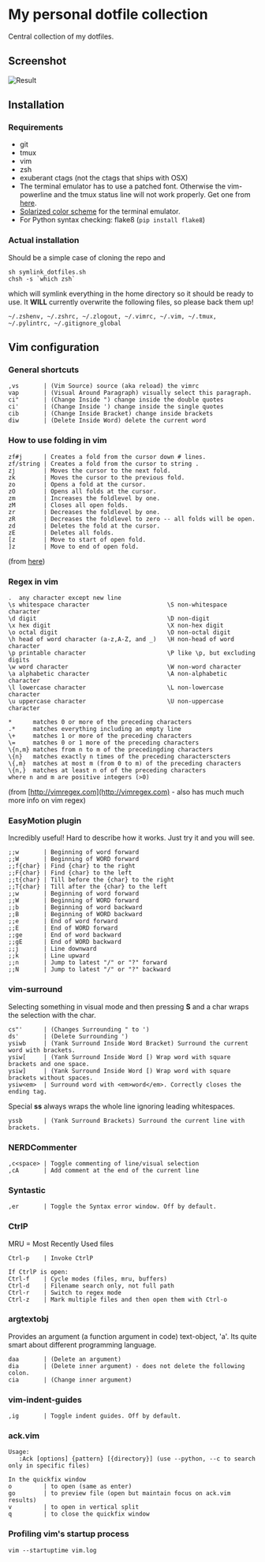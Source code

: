 # My personal dotfile collection

Central collection of my dotfiles.

## Screenshot
![Result](http://i.imgur.com/cyqvg.png)

## Installation
### Requirements
* git
* tmux
* vim
* zsh
* exuberant ctags (not the ctags that ships with OSX)
* The terminal emulator has to use a patched font. Otherwise the vim-powerline and the tmux status line will not work properly. Get one from [here](https://github.com/Lokaltog/vim-powerline/wiki/Patched-fonts).
* [Solarized color scheme](http://ethanschoonover.com/solarized) for the terminal emulator.
* For Python syntax checking: flake8 (`pip install flake8`)

### Actual installation

Should be a simple case of cloning the repo and

    sh symlink_dotfiles.sh
    chsh -s `which zsh`

which will symlink everything in the home directory so it should be ready to use. It __WILL__ currently overwrite the following files, so please back them up!

    ~/.zshenv, ~/.zshrc, ~/.zlogout, ~/.vimrc, ~/.vim, ~/.tmux, ~/.pylintrc, ~/.gitignore_global

## Vim configuration

### General shortcuts

    ,vs       | (Vim Source) source (aka reload) the vimrc
    vap       | (Visual Around Paragraph) visually select this paragraph.
    ci"       | (Change Inside ") change inside the double quotes
    ci'       | (Change Inside ') change inside the single quotes
    cib       | (Change Inside Bracket) change inside brackets
    diw       | (Delete Inside Word) delete the current word

### How to use folding in vim

    zf#j      | Creates a fold from the cursor down # lines.
    zf/string | Creates a fold from the cursor to string .
    zj        | Moves the cursor to the next fold.
    zk        | Moves the cursor to the previous fold.
    zo        | Opens a fold at the cursor.
    zO        | Opens all folds at the cursor.
    zm        | Increases the foldlevel by one.
    zM        | Closes all open folds.
    zr        | Decreases the foldlevel by one.
    zR        | Decreases the foldlevel to zero -- all folds will be open.
    zd        | Deletes the fold at the cursor.
    zE        | Deletes all folds.
    [z        | Move to start of open fold.
    ]z        | Move to end of open fold.

(from [here](https://www.linux.com/learn/tutorials/442438-vim-tips-folding-fun))


### Regex in vim
    .  any character except new line
    \s whitespace character                      \S non-whitespace character
    \d digit                                     \D non-digit
    \x hex digit                                 \X non-hex digit
    \o octal digit                               \O non-octal digit
    \h head of word character (a-z,A-Z, and _)   \H non-head of word character
    \p printable character                       \P like \p, but excluding digits
    \w word character                            \W non-word character
    \a alphabetic character                      \A non-alphabetic character
    \l lowercase character                       \L non-lowercase character
    \u uppercase character                       \U non-uppercase character

    *      matches 0 or more of the preceding characters
    .*     matches everything including an empty line
    \+     matches 1 or more of the preceding characters
    \=     matches 0 or 1 more of the preceding characters
    \{n,m} matches from n to m of the precedingding characters
    \{n}   matches exactly n times of the preceding characterscters
    \{,m}  matches at most m (from 0 to m) of the preceding characters
    \{n,}  matches at least n of of the preceding characters
    where n and m are positive integers (>0)

(from [http://vimregex.com](http://vimregex.com) - also has much much more info on vim regex)


### EasyMotion plugin
Incredibly useful! Hard to describe how it works. Just try it and you will see.

    ;;w       | Beginning of word forward
    ;;W       | Beginning of WORD forward
    ;;f{char} | Find {char} to the right
    ;;F{char} | Find {char} to the left
    ;;t{char} | Till before the {char} to the right
    ;;T{char} | Till after the {char} to the left
    ;;w       | Beginning of word forward
    ;;W       | Beginning of WORD forward
    ;;b       | Beginning of word backward
    ;;B       | Beginning of WORD backward
    ;;e       | End of word forward
    ;;E       | End of WORD forward
    ;;ge      | End of word backward
    ;;gE      | End of WORD backward
    ;;j       | Line downward
    ;;k       | Line upward
    ;;n       | Jump to latest "/" or "?" forward
    ;;N       | Jump to latest "/" or "?" backward

### vim-surround
Selecting something in visual mode and then pressing __S__ and a char wraps the selection with the char.

    cs"'      | (Changes Surrounding " to ')
    ds'       | (Delete Surrounding ')
    ysiwb     | (Yank Surround Inside Word Bracket) Surround the current word with brackets.
    ysiw[     | (Yank Surround Inside Word [) Wrap word with square brackets and one space.
    ysiw]     | (Yank Surround Inside Word [) Wrap word with square brackets without spaces.
    ysiw<em>  | Surround word with <em>word</em>. Correctly closes the ending tag.

Special __ss__ always wraps the whole line ignoring leading whitespaces.

    yssb      | (Yank Surround Brackets) Surround the current line with brackets.

### NERDCommenter

    ,c<space> | Toggle commenting of line/visual selection
    ,cA       | Add comment at the end of the current line

### Syntastic

    ,er       | Toggle the Syntax error window. Off by default.

### CtrlP
MRU = Most Recently Used files

    Ctrl-p    | Invoke CtrlP

    If CtrlP is open:
    Ctrl-f    | Cycle modes (files, mru, buffers)
    Ctrl-d    | Filename search only, not full path
    Ctrl-r    | Switch to regex mode
    Ctrl-z    | Mark multiple files and then open them with Ctrl-o

### argtextobj
Provides an argument (a function argument in code) text-object, 'a'. Its quite
smart about different programming language.

    daa       | (Delete an argument)
    dia       | (Delete inner argument) - does not delete the following colon.
    cia       | (Change inner argument)


### vim-indent-guides

    ,ig       | Toggle indent guides. Off by default.


### ack.vim

    Usage:
       :Ack [options] {pattern} [{directory}] (use --python, --c to search only in specific files)

    In the quickfix window
    o         | to open (same as enter)
    go        | to preview file (open but maintain focus on ack.vim results)
    v         | to open in vertical split
    q         | to close the quickfix window


### Profiling vim's startup process

    vim --startuptime vim.log
